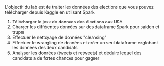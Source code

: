 L'objectif du lab est de traiter les données des elections
que vous pouvez télécharger depuis Kaggle en utilisant Spark.

1. Télécharger le jeux de données des élections aux USA
2. Charger les différentes données sur des dataframe Spark pour baiden et trupm
3. Effectuer le nettoyage de données "cleansing"
4. Effectuer le wrangling de données et créer un seul dataframe englobant les données des deux candidats
5. Analyser les données (tweets et retweets) et déduire lequel des candidats a de fortes chances pour gagner
